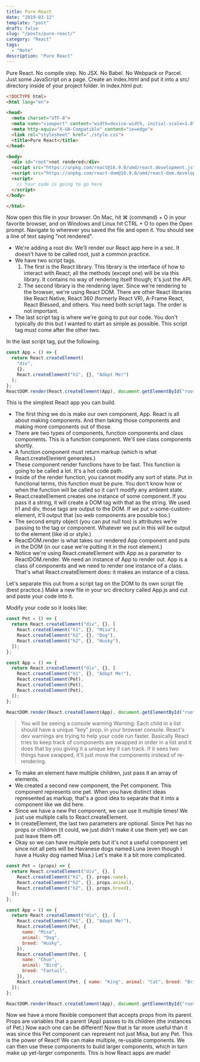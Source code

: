 ```yaml
---
title: Pure React
date: "2019-03-12"
template: "post"
draft: false
slug: "/posts/pure-react/"
category: "React"
tags:
  - "Note"
description: "Pure React"
---
```


Pure React. No compile step. No JSX. No Babel. No Webpack or Parcel. Just some JavaScript on a page.
Create an index.html and put it into a src/ directory inside of your project folder. In index.html put:
```html
<!DOCTYPE html>
<html lang="en">

<head>
  <meta charset="UTF-8">
  <meta name="viewport" content="width=device-width, initial-scale=1.0">
  <meta http-equiv="X-UA-Compatible" content="ie=edge">
  <link rel="stylesheet" href="./style.css">
  <title>Pure React</title>
</head>

<body>
  <div id="root">not rendered</div>
  <script src="https://unpkg.com/react@16.9.0/umd/react.development.js"></script>
  <script src="https://unpkg.com/react-dom@16.9.0/umd/react-dom.development.js"></script>
  <script>
    // Your code is going to go here
  </script>
</body>

</html>
```

Now open this file in your browser. On Mac, hit ⌘ (command) + O in your favorite browser, and on Windows and Linux hit CTRL + O to open the Open prompt. Navigate to wherever you saved the file and open it. You should see a line of text saying "not rendered".

- We're adding a root div. We'll render our React app here in a sec. It doesn't have to be called root, just a common practice.
- We have two script tags.
  1. The first is the React library. This library is the interface of how to interact with React; all the methods (except one) will be via this library. It contains no way of rendering itself though; it's just the API.
  2. The second library is the rendering layer. Since we're rendering to the browser, we're using React DOM. There are other React libraries like React Native, React 360 (formerly React VR), A-Frame React, React Blessed, and others. You need both script tags. The order is not important.
- The last script tag is where we're going to put our code. You don't typically do this but I wanted to start as simple as possible. This script tag must come after the other two.

In the last script tag, put the following.
```javascript
const App = () => {
  return React.createElement(
    "div",
    {},
    React.createElement("h1", {}, "Adopt Me!")
  );
};
ReactDOM.render(React.createElement(App), document.getElementById("root"));
```

This is the simplest React app you can build.

- The first thing we do is make our own component, App. React is all about making components. And then taking those components and making more components out of those.
- There are two types of components, function components and class components. This is a function component. We'll see class components shortly.
- A function component must return markup (which is what React.createElement generates.)
- These component render functions have to be fast. This function is going to be called a lot. It's a hot code path.
- Inside of the render function, you cannot modify any sort of state. Put in functional terms, this function must be pure. You don't know how or when the function will be called so it can't modify any ambient state.
- React.createElement creates one instance of some component. If you pass it a string, it will create a DOM tag with that as the string. We used h1 and div, those tags are output to the DOM. If we put x-some-custom-element, it'll output that (so web components are possible too.)
- The second empty object (you can put null too) is attributes we're passing to the tag or component. Whatever we put in this will be output to the element (like id or style.)
- ReactDOM.render is what takes our rendered App component and puts in the DOM (in our case we're putting it in the root element.)
- Notice we're using React.createElement with App as a parameter to ReactDOM.render. We need an instance of App to render out. App is a class of components and we need to render one instance of a class. That's what React.createElement does: it makes an instance of a class.

Let's separate this out from a script tag on the DOM to its own script file (best practice.) Make a new file in your src directory called App.js and cut and paste your code into it.

Modify your code so it looks like:
```javascript
const Pet = () => {
  return React.createElement("div", {}, [
    React.createElement("h1", {}, "Misa"),
    React.createElement("h2", {}, "Dog"),
    React.createElement("h2", {}, "Husky"),
  ]);
};

const App = () => {
  return React.createElement("div", {}, [
    React.createElement("h1", {}, "Adopt Me!"),
    React.createElement(Pet),
    React.createElement(Pet),
    React.createElement(Pet),
  ]);
};

ReactDOM.render(React.createElement(App), document.getElementById("root"));
```

> You will be seeing a console warning Warning: Each child in a list should have a unique "key" prop. in your browser console. React's dev warnings are trying to help your code run faster. Basically React tries to keep track of components are swapped in order in a list and it does that by you giving it a unique key it can track. If it sees two things have swapped, it'll just move the components instead of re-rendering.

- To make an element have multiple children, just pass it an array of elements.
- We created a second new component, the Pet component. This component represents one pet. When you have distinct ideas represented as markup, that's a good idea to separate that it into a component like we did here.
- Since we have a new Pet component, we can use it multiple times! We just use multiple calls to React.createElement.
- In createElement, the last two parameters are optional. Since Pet has no props or children (it could, we just didn't make it use them yet) we can just leave them off.
- Okay so we can have multiple pets but it's not a useful component yet since not all pets will be Havanese dogs named Luna (even though I have a Husky dog named Misa.) Let's make it a bit more complicated.

```javascript
const Pet = (props) => {
  return React.createElement("div", {}, [
    React.createElement("h1", {}, props.name),
    React.createElement("h2", {}, props.animal),
    React.createElement("h2", {}, props.breed),
  ]);
};

const App = () => {
  return React.createElement("div", {}, [
    React.createElement("h1", {}, "Adopt Me!"),
    React.createElement(Pet, {
      name: "Misa",
      animal: "Dog",
      breed: "Husky",
    }),
    React.createElement(Pet, {
      name: "Chun",
      animal: "Bird",
      breed: "Fantail",
    }),
    React.createElement(Pet, { name: "King", animal: "Cat", breed: "British Shorthair" }),
  ]);
};

ReactDOM.render(React.createElement(App), document.getElementById("root"));
```

Now we have a more flexible component that accepts props from its parent. Props are variables that a parent (App) passes to its children (the instances of Pet.) Now each one can be different! Now that is far more useful than it was since this Pet component can represent not just Misa, but any Pet. This is the power of React! We can make multiple, re-usable components. We can then use these components to build larger components, which in turn make up yet-larger components. This is how React apps are made!